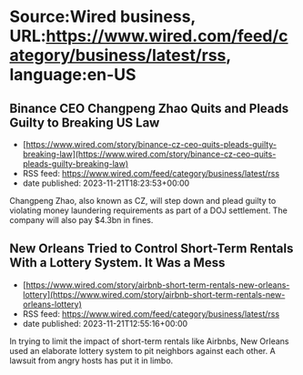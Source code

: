 # Source:Wired business, URL:https://www.wired.com/feed/category/business/latest/rss, language:en-US

## Binance CEO Changpeng Zhao Quits and Pleads Guilty to Breaking US Law
 - [https://www.wired.com/story/binance-cz-ceo-quits-pleads-guilty-breaking-law](https://www.wired.com/story/binance-cz-ceo-quits-pleads-guilty-breaking-law)
 - RSS feed: https://www.wired.com/feed/category/business/latest/rss
 - date published: 2023-11-21T18:23:53+00:00

Changpeng Zhao, also known as CZ, will step down and plead guilty to violating money laundering requirements as part of a DOJ settlement. The company will also pay $4.3bn in fines.

## New Orleans Tried to Control Short-Term Rentals With a Lottery System. It Was a Mess
 - [https://www.wired.com/story/airbnb-short-term-rentals-new-orleans-lottery](https://www.wired.com/story/airbnb-short-term-rentals-new-orleans-lottery)
 - RSS feed: https://www.wired.com/feed/category/business/latest/rss
 - date published: 2023-11-21T12:55:16+00:00

In trying to limit the impact of short-term rentals like Airbnbs, New Orleans used an elaborate lottery system to pit neighbors against each other. A lawsuit from angry hosts has put it in limbo.

